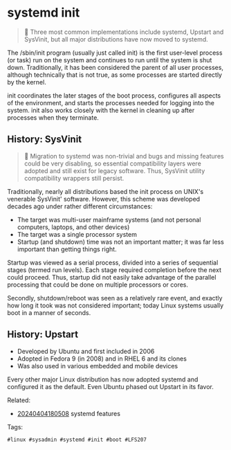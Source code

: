 # systemd init

> 📝 Three most common implementations include systemd, Upstart and SysVinit,
> but all major distributions have now moved to systemd.

The /sbin/init program (usually just called init) is the first user-level
process (or task) run on the system and continues to run until the system is
shut down. Traditionally, it has been considered the parent of all user
processes, although technically that is not true, as some processes are started
directly by the kernel.

init coordinates the later stages of the boot process, configures all aspects
of the environment, and starts the processes needed for logging into the
system. init also works closely with the kernel in cleaning up after processes
when they terminate.

## History: SysVinit

> 📝 Migration to systemd was non-trivial and bugs and missing features could
> be very disabling, so essential compatibility layers were adopted and still
> exist for legacy software. Thus, SysVinit utility compatibility wrappers
> still persist.

Traditionally, nearly all distributions based the init process on UNIX's
venerable SysVinit' software. However, this scheme was developed decades ago
under rather different circumstances:

* The target was multi-user mainframe systems (and not personal computers, laptops, and other devices)
* The target was a single processor system
* Startup (and shutdown) time was not an important matter; it was far less important than getting things right.

Startup was viewed as a serial process, divided into a series of sequential
stages (termed run levels). Each stage required completion before the next
could proceed. Thus, startup did not easily take advantage of the parallel
processing that could be done on multiple processors or cores.

Secondly, shutdown/reboot was seen as a relatively rare event, and exactly how
long it took was not considered important; today Linux systems usually boot in
a manner of seconds.

## History: Upstart

* Developed by Ubuntu and first included in 2006
* Adopted in Fedora 9 (in 2008) and in RHEL 6 and its clones
* Was also used in various embedded and mobile devices

Every other major Linux distribution has now adopted systemd and configured it
as the default. Even Ubuntu phased out Upstart in its favor.

Related:

* [20240404180508](/20240404180508/) systemd features

Tags:

    #linux #sysadmin #systemd #init #boot #LFS207
